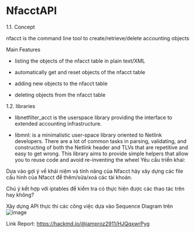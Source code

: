 # NfacctAPI
1.1. Concept 

nfacct is the command line tool to create/retrieve/delete accounting objects 

Main Features 

- listing the objects of the nfacct table in plain text/XML 

- automatically get and reset objects of the nfacct table 

- adding new objects to the nfacct table 

- deleting objects from the nfacct table 

1.2. libraries 

- libnetfilter_acct is the userspace library providing the interface to extended accounting infrastructure. 

- libmnl: is a minimalistic user-space library oriented to Netlink developers. There are a lot of common tasks in parsing, validating, and constructing of both the Netlink header and TLVs that are repetitive and easy to get wrong. This library aims to provide simple helpers that allow you to reuse code and avoid re-inventing the wheel 
Yêu cầu triển khai:

Dựa vào gợi ý về khái niệm và tính năng của Nfacct hãy xây dựng các file cấu hình của Nfacct để thêm/sửa/xoá các tài khoản.

Chú ý kết hợp với iptables để kiểm tra có thực hiện được các thao tác trên hay không?

Xây dựng API thực thi các công việc dựa vào Sequence Diagram trên
![image](https://github.com/user-attachments/assets/a1732f5a-34d6-472f-b68e-bdae6154feb3)

Link Report: https://hackmd.io/@iamproz2911/HJQqxwrPyg
